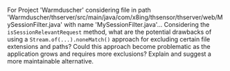 For Project 'Warmduscher' considering file in path 'Warmduscher/thserver/src/main/java/com/x8ing/thsensor/thserver/web/MySessionFilter.java' with name 'MySessionFilter.java'... 
Considering the `isSessionRelevantRequest` method, what are the potential drawbacks of using a `Stream.of(...).noneMatch()` approach for excluding certain file extensions and paths? Could this approach become problematic as the application grows and requires more exclusions? Explain and suggest a more maintainable alternative.